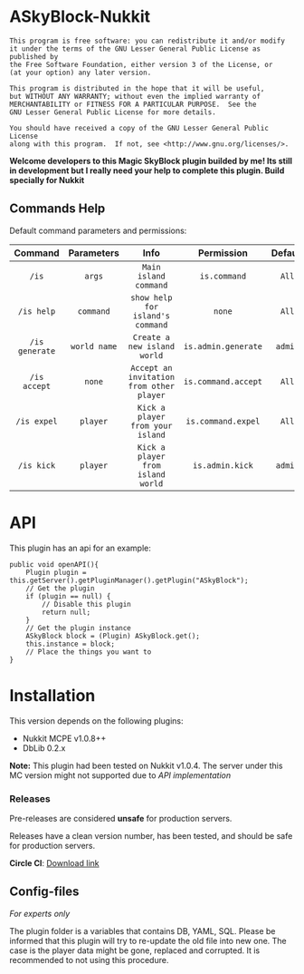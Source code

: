 # ASkyBlock-Nukkit

	This program is free software: you can redistribute it and/or modify
	it under the terms of the GNU Lesser General Public License as published by
	the Free Software Foundation, either version 3 of the License, or
	(at your option) any later version.

	This program is distributed in the hope that it will be useful,
	but WITHOUT ANY WARRANTY; without even the implied warranty of
	MERCHANTABILITY or FITNESS FOR A PARTICULAR PURPOSE.  See the
	GNU Lesser General Public License for more details.

	You should have received a copy of the GNU Lesser General Public License
	along with this program.  If not, see <http://www.gnu.org/licenses/>.
  
__Welcome developers to this Magic SkyBlock plugin builded by me! 
Its still in development but I really need your help to complete this plugin.
Build specially for Nukkit__

## Commands Help

Default command parameters and permissions:

| Command | Parameters | Info | Permission | Default |
| :-----: | :-------: | :---------: | :-------: | :-------: |
| `/is` | `args` | `Main island command` | `is.command` | `All` |
| `/is help` | `command` | `show help for island's command` | `none` | `All` |
| `/is generate` | `world name` | `Create a new island world` | `is.admin.generate` | `admin` |
| `/is accept` | `none` | `Accept an invitation from other player` | `is.command.accept` | `All` |
| `/is expel` | `player` | `Kick a player from your island` | `is.command.expel` | `All` |
| `/is kick` | `player` | `Kick a player from island world` | `is.admin.kick` | `admin` |

# API
This plugin has an api for an example:

    public void openAPI(){
        Plugin plugin = this.getServer().getPluginManager().getPlugin("ASkyBlock");
        // Get the plugin
        if (plugin == null) {
            // Disable this plugin
            return null;
        }
        // Get the plugin instance
        ASkyBlock block = (Plugin) ASkyBlock.get();
        this.instance = block;
        // Place the things you want to
    }

# Installation

This version depends on the following plugins:

* Nukkit MCPE v1.0.8++
* DbLib 0.2.x

**Note:** This plugin had been tested on Nukkit v1.0.4. The server under this MC version might not
supported due to *API implementation*

### Releases
Pre-releases are considered **unsafe** for production servers.

Releases have a clean version number, has been tested, and should be safe for production servers.

**Circle CI**: [Download link](https://circleci.com/gh/larryTheCoder/ASkyBlock-Nukkit)

## Config-files

*For experts only*

The plugin folder is a variables that contains DB, YAML, SQL. Please be informed that this plugin 
will try to re-update the old file into new one. The case is the player data might be gone, replaced
and corrupted. It is recommended to not using this procedure.
